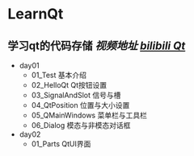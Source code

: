 # LearnQt
**学习qt的代码存储**
*视频地址 [bilibili Qt](https://www.bilibili.com/video/BV1XW411x7NU)*
---
* day01
   * 01_Test 基本介绍
   * 02_HelloQt Qt按钮设置
   * 03_SignalAndSlot 信号与槽
   * 04_QtPosition 位置与大小设置
   * 05_QMainWindows 菜单栏与工具栏
   * 06_Dialog 模态与非模态对话框
* day02
   * 01_Parts QtUI界面

